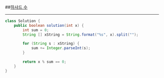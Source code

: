 ##[하샤드 수](https://programmers.co.kr/learn/courses/30/lessons/12947)
***
```java
class Solution {
    public boolean solution(int x) {
        int sum = 0;
        String [] xString = String.format("%s", x).split("");
        
        for (String s : xString) {
            sum += Integer.parseInt(s);
        }
        
        return x % sum == 0;
    }
}
```